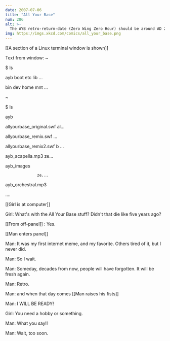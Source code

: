 ```yaml
---
date: 2007-07-06
title: "All Your Base"
num: 286
alt: >-
  The AYB retro-return-date (Zero Wing Zero Hour) should be around AD 2021.
img: https://imgs.xkcd.com/comics/all_your_base.png
---
```

[[A section of a Linux terminal window is shown]]

Text from window: ~ 

$ ls 

ayb    boot    etc         lib ...

bin     dev     home    mnt ...

~

 $ ls 

ayb

allyourbase_original.swf   al...

allyourbase_remix.swf        ...

allyourbase_remix2.swf    b ...

ayb_acapella.mp3           ze...

ayb_images

                  ze...

ayb_orchestral.mp3

....

[[Girl is at computer]]

Girl: What's with the All Your Base stuff? Didn't that die like five years ago?

[[From off-panel]] : Yes.

[[Man enters panel]]

Man: It was my first internet meme, and my favorite.  Others tired of it, but I never did.

Man: So I wait.

Man: Someday, decades from now, people will have forgotten. It will be fresh again.

Man: Retro.

Man: and when that day comes [[Man raises his fists]]

Man: I WILL BE READY!

Girl: You need a hobby or something.

Man: What you say!!

Man: Wait, too soon.

